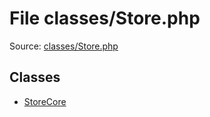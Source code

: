 File classes/Store.php
=========

Source: [classes/Store.php](https://github.com/PrestaShop/PrestaShop/blob/1.6.0.14/classes/Store.php)


Classes
-------

* [StoreCore](class.StoreCore.md)

